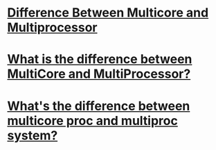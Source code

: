 # [Difference Between Multicore and Multiprocessor](https://pediaa.com/difference-between-multicore-and-multiprocessor/)



#  [What is the difference between MultiCore and MultiProcessor?](https://superuser.com/questions/214331/what-is-the-difference-between-multicore-and-multiprocessor)


# [What's the difference between multicore proc and multiproc system?](https://superuser.com/questions/13107/whats-the-difference-between-multicore-proc-and-multiproc-system)